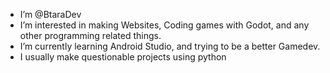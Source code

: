 - I’m @BtaraDev
- I’m interested in making Websites, Coding games with Godot, and any other programming related things.
- I’m currently learning Android Studio, and trying to be a better Gamedev.
- I usually make questionable projects using python

<!---
BtaraDev/BtaraDev is a ✨ special ✨ repository because its `README.md` (this file) appears on your GitHub profile.
You can click the Preview link to take a look at your changes.
--->
